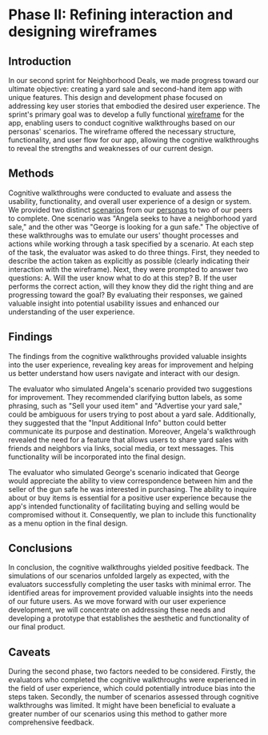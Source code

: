 # Phase II: Refining interaction and designing wireframes

## Introduction

In our second sprint for Neighborhood Deals, we made progress toward our ultimate objective: creating a yard sale and second-hand item app with unique features. This design and development phase focused on addressing key user stories that embodied the desired user experience. The sprint's primary goal was to develop a fully functional [wireframe](../wireframes/README.md) for the app, enabling users to conduct cognitive walkthroughs based on our personas' scenarios. The wireframe offered the necessary structure, functionality, and user flow for our app, allowing the cognitive walkthroughs to reveal the strengths and weaknesses of our current design.

## Methods

Cognitive walkthroughs were conducted to evaluate and assess the usability, functionality, and overall user experience of a design or system. We provided two distinct [scenarios](../personas/personas_and_scenarios.pdf) from our [personas](../personas/personas_and_scenarios.pdf) to two of our peers to complete. One scenario was "Angela seeks to have a neighborhood yard sale," and the other was "George is looking for a gun safe." The objective of these walkthroughs was to emulate our users' thought processes and actions while working through a task specified by a scenario. At each step of the task, the evaluator was asked to do three things. First, they needed to describe the action taken as explicitly as possible (clearly indicating their interaction with the wireframe). Next, they were prompted to answer two questions: A. Will the user know what to do at this step? B. If the user performs the correct action, will they know they did the right thing and are progressing toward the goal? By evaluating their responses, we gained valuable insight into potential usability issues and enhanced our understanding of the user experience.

## Findings

The findings from the cognitive walkthroughs provided valuable insights into the user experience, revealing key areas for improvement and helping us better understand how users navigate and interact with our design.

The evaluator who simulated Angela's scenario provided two suggestions for improvement. They recommended clarifying button labels, as some phrasing, such as "Sell your used item" and "Advertise your yard sale," could be ambiguous for users trying to post about a yard sale. Additionally, they suggested that the "Input Additional Info" button could better communicate its purpose and destination. Moreover, Angela's walkthrough revealed the need for a feature that allows users to share yard sales with friends and neighbors via links, social media, or text messages. This functionality will be incorporated into the final design.

The evaluator who simulated George's scenario indicated that George would appreciate the ability to view correspondence between him and the seller of the gun safe he was interested in purchasing. The ability to inquire about or buy items is essential for a positive user experience because the app's intended functionality of facilitating buying and selling would be compromised without it. Consequently, we plan to include this functionality as a menu option in the final design.


## Conclusions

In conclusion, the cognitive walkthroughs yielded positive feedback. The simulations of our scenarios unfolded largely as expected, with the evaluators successfully completing the user tasks with minimal error. The identified areas for improvement provided valuable insights into the needs of our future users. As we move forward with our user experience development, we will concentrate on addressing these needs and developing a prototype that establishes the aesthetic and functionality of our final product.

## Caveats

During the second phase, two factors needed to be considered. Firstly, the evaluators who completed the cognitive walkthroughs were experienced in the field of user experience, which could potentially introduce bias into the steps taken. Secondly, the number of scenarios assessed through cognitive walkthroughs was limited. It might have been beneficial to evaluate a greater number of our scenarios using this method to gather more comprehensive feedback.
